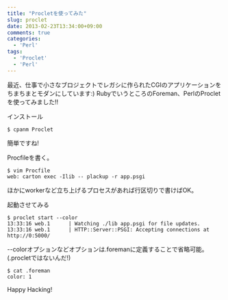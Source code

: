 ```yaml
---
title: "Procletを使ってみた"
slug: proclet
date: 2013-02-23T13:34:00+09:00
comments: true
categories: 
  - 'Perl'
tags:
  - 'Proclet'
  - 'Perl'
---
```


最近、仕事で小さなブロジェクトでレガシに作られたCGIのアプリケーションをちまちまとモダンにしています:)
RubyでいうところのForeman、PerlのProcletを使ってみました!!

インストール

    $ cpanm Proclet

簡単ですね!

Procfileを書く。

    $ vim Procfile
    web: carton exec -Ilib -- plackup -r app.psgi

ほかにworkerなど立ち上げるプロセスがあれば行区切りで書けばOK。

起動させてみる

    $ proclet start --color
    13:33:16 web.1      | Watching ./lib app.psgi for file updates.
    13:33:16 web.1      | HTTP::Server::PSGI: Accepting connections at http://0:5000/

--colorオプションなどオプションは.foremanに定義することで省略可能。(.procletではないんだ!)

    $ cat .foreman
    color: 1

Happy Hacking!
